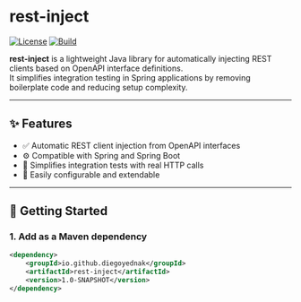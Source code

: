 # rest-inject

[![License](https://img.shields.io/github/license/Diego-yednak/rest-inject)](LICENSE)
[![Build](https://img.shields.io/github/actions/workflow/status/Diego-yednak/rest-inject/build.yml)](https://github.com/Diego-yednak/rest-inject/actions)

**rest-inject** is a lightweight Java library for automatically injecting REST clients based on OpenAPI interface definitions.  
It simplifies integration testing in Spring applications by removing boilerplate code and reducing setup complexity.

---

## ✨ Features

- ✅ Automatic REST client injection from OpenAPI interfaces
- ⚙️ Compatible with Spring and Spring Boot
- 🧪 Simplifies integration tests with real HTTP calls
- 🔧 Easily configurable and extendable

---

## 🚀 Getting Started

### 1. Add as a Maven dependency

```xml
<dependency>
    <groupId>io.github.diegoyednak</groupId>
    <artifactId>rest-inject</artifactId>
    <version>1.0-SNAPSHOT</version>
</dependency>
```




